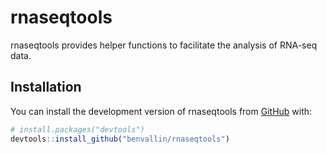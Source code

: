 
<!-- README.md is generated from README.Rmd. Please edit that file -->

# rnaseqtools

<!-- badges: start -->
<!-- badges: end -->

rnaseqtools provides helper functions to facilitate the analysis of
RNA-seq data.

## Installation

You can install the development version of rnaseqtools from
[GitHub](https://github.com/) with:

``` r
# install.packages("devtools")
devtools::install_github("benvallin/rnaseqtools")
```

<!-- ## Example -->
<!-- This is a basic example which shows you how to solve a common problem: -->
<!-- ```{r example} -->
<!-- library(rnaseqtools) -->
<!-- ## basic example code -->
<!-- ``` -->
<!-- What is special about using `README.Rmd` instead of just `README.md`? You can include R chunks like so: -->
<!-- ```{r cars} -->
<!-- summary(cars) -->
<!-- ``` -->
<!-- You'll still need to render `README.Rmd` regularly, to keep `README.md` up-to-date. `devtools::build_readme()` is handy for this. -->
<!-- You can also embed plots, for example: -->
<!-- ```{r pressure, echo = FALSE} -->
<!-- plot(pressure) -->
<!-- ``` -->
<!-- In that case, don't forget to commit and push the resulting figure files, so they display on GitHub and CRAN. -->
